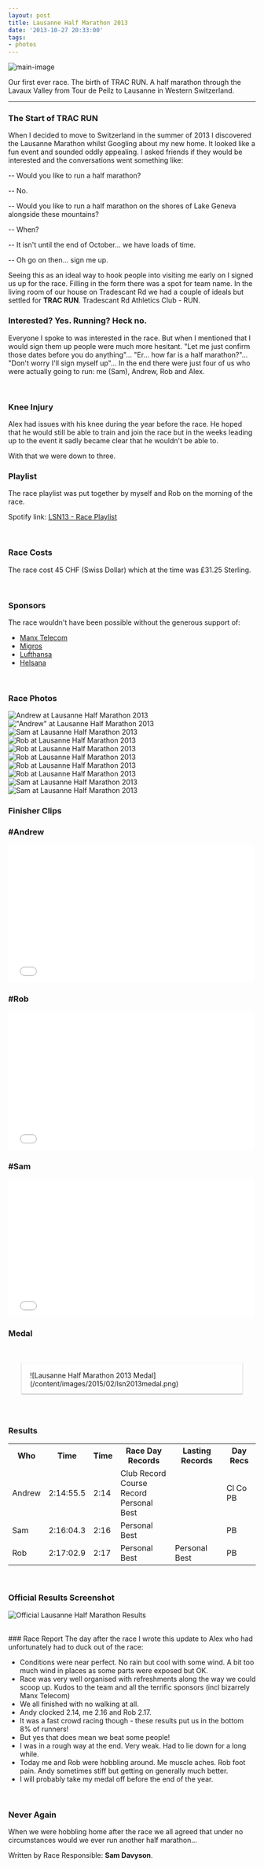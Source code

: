 ```yaml
---
layout: post
title: Lausanne Half Marathon 2013
date: '2013-10-27 20:33:00'
tags:
- photos
---
```


![main-image](/assets/images/lsn13-header.jpg)

Our first ever race. The birth of TRAC RUN. A half marathon through the Lavaux Valley from Tour de Peilz to Lausanne in Western Switzerland.

-------

###  The Start of TRAC RUN
When I decided to move to Switzerland in the summer of 2013 I discovered the Lausanne Marathon whilst Googling about my new home. It looked like a fun event and sounded oddly appealing. I asked friends if they would be interested and the conversations went something like: 

-- Would you like to run a half marathon?

-- No.

-- Would you like to run a half marathon on the shores of Lake Geneva alongside these mountains?

-- When?

-- It isn't until the end of October... we have loads of time.

-- Oh go on then... sign me up.

Seeing this as an ideal way to hook people into visiting me early on I signed us up for the race. Filling in the form there was a spot for team name. In the living room of our house on Tradescant Rd we had a couple of ideals but settled for **TRAC RUN**. Tradescant Rd Athletics Club - RUN.
<br/>

###  Interested? Yes. Running? Heck no.

Everyone I spoke to was interested in the race. But when I mentioned that I would sign them up people were much more hesitant. "Let me just confirm those dates before you do anything"... "Er... how far is a half marathon?"... "Don't worry I'll sign myself up"... In the end there were just four of us who were actually going to run: me (Sam), Andrew, Rob and Alex.

<br/>

###  Knee Injury
Alex had issues with his knee during the year before the race. He hoped that he would still be able to train and join the race but in the weeks leading up to the event it sadly became clear that he wouldn't be able to. 

With that we were down to three.
<br/>

###  Playlist
The race playlist was put together by myself and Rob on the morning of the race.

Spotify link: [LSN13 - Race Playlist](http://open.spotify.com/user/sgd/playlist/1leG51L4Ct4u6sbQMwEluj)

<br/>

###  Race Costs
The race cost 45 CHF (Swiss Dollar) which at the time was £31.25 Sterling. 

<br/>

###  Sponsors
The race wouldn't have been possible without the generous support of:

* [Manx Telecom](http://www.manxtelecom.com)
* [Migros](http://www.migros.ch)
* [Lufthansa](http://www.lufthansa.com)
* [Helsana](http://www.helsana.ch)

<br/>

###  Race Photos

![Andrew at Lausanne Half Marathon 2013](/assets/images/lsn13/3729176_p.jpg)
!["Andrew" at Lausanne Half Marathon 2013](/assets/images/lsn13/3748321_p.jpg)
![Sam at Lausanne Half Marathon 2013](/assets/images/lsn13/3737282_p.jpg)
![Rob at Lausanne Half Marathon 2013](/assets/images/lsn13/3726421_p.jpg)
![Rob at Lausanne Half Marathon 2013](/assets/images/lsn13/3744352_p.jpg)
![Rob at Lausanne Half Marathon 2013](/assets/images/lsn13/3752932_p.jpg)
![Rob at Lausanne Half Marathon 2013](/assets/images/lsn13/3715521_p.jpg)
![Rob at Lausanne Half Marathon 2013](/assets/images/lsn13/3719839_p.jpg)
![Sam at Lausanne Half Marathon 2013](/assets/images/lsn13/3719266_p.jpg)
![Sam at Lausanne Half Marathon 2013](/assets/images/lsn13/3720147_p.jpg)

<style>
#columns {
column-width: 320px;
column-gap: 15px;
width: 90%;
max-width: 1100px;
margin: 50px auto;
}
div#columns figure {
background: #fefefe;
border: 2px solid #fcfcfc;
box-shadow: 0 1px 2px rgba(34, 25, 25, 0.4);
margin: 0 2px 15px;
padding: 15px; padding-bottom: 10px;
transition: opacity .4s ease-in-out;
column-break-inside: avoid;
display: inline-block;
}
div#columns figure img {
width: 100%; height: auto;
border-bottom: 1px solid #ccc;
padding-bottom: 15px;
margin-bottom: 5px;
}
</style>

###  Finisher Clips

###  #Andrew
<iframe src="//player.vimeo.com/video/120738088" width="500" height="281" frameborder="0" webkitallowfullscreen mozallowfullscreen allowfullscreen></iframe> 

###  #Rob
<iframe src="//player.vimeo.com/video/120738089" width="500" height="281" frameborder="0" webkitallowfullscreen mozallowfullscreen allowfullscreen></iframe>

###  #Sam
<iframe src="//player.vimeo.com/video/120738090" width="500" height="281" frameborder="0" webkitallowfullscreen mozallowfullscreen allowfullscreen></iframe>

###  Medal
<div id="columns">
<figure>
![Lausanne Half Marathon 2013 Medal](/content/images/2015/02/lsn2013medal.png)
</figure>
</div>

###  Results
<table>
<tr>
<th>Who</th>
<th class="hideMobile">Time</th>
<th class="showMobile">Time</th>
<th class="hideMobile">Race Day Records</th>
<th class="hideMobile">Lasting Records</th>
<th class="showMobile">Day Recs</th>
<!--- <th class="showMobile">Now Rec</th>--->

</th>
<tr>
<td>Andrew</td>
<td class="hideMobile">2:14:55.5</td>
<td class="showMobile">2:14</td>
<td class="hideMobile"><span class="clubrec">Club Record</span><br><span class="courserec">Course Record</span><br><span class="pbrec">Personal Best</span></td>
<td class="hideMobile"></td>
<td class="showMobile"><span class="clubrec">Cl</span> <span class="courserec">Co</span> <span class="pbrec">PB</span></td>
<!---<td class="showMobile"></td> -->
</tr>
<tr>
<td>Sam</td>
<td class="hideMobile">2:16:04.3</td>
<td class="showMobile">2:16</td>
<td class="hideMobile"><span class="pbrec">Personal Best</span></td>
<td class="hideMobile"></td>
<td class="showMobile"><span class="pbrec">PB</span></td>
<!--- <td class="showMobile"></td> -->
</tr>
<tr>
<td>Rob</td>
<td class="hideMobile">2:17:02.9</td>
<td class="showMobile">2:17</td>
<td class="hideMobile"><span class="pbrec">Personal Best</span></td>
<td class="hideMobile"><span class="pbrec">Personal Best</span></td>
<td class="showMobile"><span class="pbrec">PB</span></td>
<!--- <td class="showMobile"><span class="pbrec">PB</span></td> -->
</tr>
</table>

<br/>

###  Official Results Screenshot
![Official Lausanne Half Marathon Results](/content/images/2015/02/2013LSN_Results.png)

<br/>
###  Race Report
The day after the race I wrote this update to Alex who had unfortunately had to duck out of the race:

- Conditions were near perfect. No rain but cool with some wind. A bit too much wind in places as some parts were exposed but OK. 
- Race was very well organised with refreshments along the way we could scoop up. Kudos to the team and all the terrific sponsors (incl bizarrely Manx Telecom)
- We all finished with no walking at all. 
- Andy clocked 2.14, me 2.16 and Rob 2.17. 
- It was a fast crowd racing though - these results put us in the bottom 8% of runners! 
- But yes that does mean we beat some people!
- I was in a rough way at the end. Very weak. Had to lie down for a long while. 
- Today me and Rob were hobbling around. Me muscle aches. Rob foot pain. Andy sometimes stiff but getting on generally much better.
- I will probably take my medal off before the end of the year.

<br/>

###  Never Again
When we were hobbling home after the race we all agreed that under no circumstances would we ever run another half marathon...

Written by Race Responsible: **Sam Davyson**.


